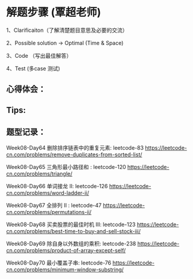 # 解题步骤 (覃超老师)
1、Clarificaiton（了解清楚题目意思及必要的交流）

2、Possible solution -> Optimal (Time & Space)

3、Code （写出最佳解答）

4、Test (多case 测试)

## 心得体会：


## Tips:




 


## 题型记录：
Week08-Day64
删除排序链表中的重复元素: leetcode-83
https://leetcode-cn.com/problems/remove-duplicates-from-sorted-list/

Week08-Day65
三角形最小路径和 : leetcode-120
https://leetcode-cn.com/problems/triangle/

Week08-Day66
单词接龙 II: leetcode-126
https://leetcode-cn.com/problems/word-ladder-ii/

Week08-Day67
全排列 II : leetcode-47
https://leetcode-cn.com/problems/permutations-ii/

Week08-Day68
买卖股票的最佳时机 III: leetcode-123
https://leetcode-cn.com/problems/best-time-to-buy-and-sell-stock-iii/

Week08-Day69
除自身以外数组的乘积: leetcode-238
https://leetcode-cn.com/problems/product-of-array-except-self/

Week08-Day70
最小覆盖子串: leetcode-76
https://leetcode-cn.com/problems/minimum-window-substring/






